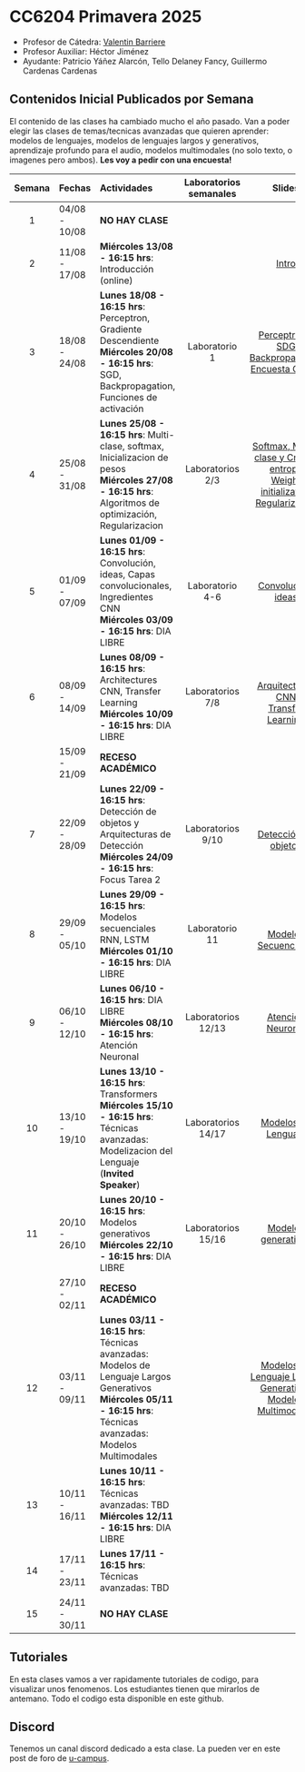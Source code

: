 # CC6204 Primavera 2025

* Profesor de Cátedra:  [Valentin Barriere](https://valbarriere.github.io)
* Profesor Auxiliar: Héctor Jiménez
* Ayudante: Patricio Yáñez Alarcón, Tello Delaney Fancy, Guillermo Cardenas Cardenas 

## Contenidos Inicial Publicados por Semana

El contenido de las clases ha cambiado mucho el año pasado. Van a poder elegir las clases de temas/tecnicas avanzadas que quieren aprender: modelos de lenguajes, modelos de lenguajes largos y generativos, aprendizaje profundo para el audio, modelos multimodales (no solo texto, o imagenes pero ambos). **Les voy a pedir con una encuesta!** 

| Semana | Fechas        | Actividades                                                                 | Laboratorios semanales     | Slides | Trabajo graduado             |
|:------:|:--------------|:----------------------------------------------------------------------------|:--------------------------:|:------:|:----------------------------:|
|   1    | 04/08 - 10/08 | **NO HAY CLASE**                                                            |                            |        |                              |
|   2    | 11/08 - 17/08 | **Miércoles 13/08 - 16:15 hrs**: Introducción (online)                              |                            | [Intro](./Slides/1_Introduction.pdf) |                              |
|   3    | 18/08 - 24/08 | **Lunes 18/08 - 16:15 hrs**: Perceptron, Gradiente Descendiente <br/> **Miércoles 20/08 - 16:15 hrs**: SGD, Backpropagation, Funciones de activación |            Laboratorio 1                | [Perceptron y SDG](./Slides/2_Perceptron_GD.pdf) <br/> [Backpropagation](./Slides/3_Backpropagation.pdf) <br/> [Encuesta Clases](./Slides/1.1_Encuesta.pdf) |                              |
|   4    | 25/08 - 31/08 | **Lunes 25/08 - 16:15 hrs**: Multi-clase, softmax, Inicializacion de pesos  <br/> **Miércoles 27/08 - 16:15 hrs**: Algoritmos de optimización, Regularizacion | Laboratorios 2/3           | [Softmax, Multi-clase y Cross-entropy](./Slides/4_Softmax_CEL.pdf) </br> [Weight initialization](./Slides/5_Initialization_optimization.pdf) </br> [Regularization](./Slides/6_Regularization.pdf) | 26/08 T_1 Enunciado           |
|   5    | 01/09 - 07/09 | **Lunes 01/09 - 16:15 hrs**: Convolución, ideas, Capas convolucionales, Ingredientes CNN <br/> **Miércoles 03/09 - 16:15 hrs**: DIA LIBRE| Laboratorio 4-6              |   [Convolución, ideas](./Slides/78_CNN.pdf)  |                              |
|   6    | 08/09 - 14/09 | **Lunes 08/09 - 16:15 hrs**: Architectures CNN, Transfer Learning <br/> **Miércoles 10/09 - 16:15 hrs**: DIA LIBRE | Laboratorios 7/8              | <br/>  [Arquitecturas CNN](./Slides/9_CNN_Architectures.pdf) </br> [Transfer Learning](./Slides/10_TransferLearning.pdf) | 12/09 T_1 Entrega <br> 14/09 T_2 Enunciado |
|        | 15/09 - 21/09 | **RECESO ACADÉMICO**                                                        |                            |        |                              |
|   7    | 22/09 - 28/09 | **Lunes 22/09 - 16:15 hrs**: Detección de objetos y Arquitecturas de Detección <br/> **Miércoles 24/09 - 16:15 hrs**: Focus Tarea 2 | Laboratorios 9/10           | <br/> [Detección de objetos](./Slides/11_ComputerVision.pdf) |             |
|   8    | 29/09 - 05/10 | **Lunes 29/09 - 16:15 hrs**: Modelos secuenciales RNN, LSTM  <br/> **Miércoles 01/10 - 16:15 hrs**: DIA LIBRE|    Laboratorio 11     |  <br/> [Modelos Secuenciales](./Slides/12_SequenceModels.pdf)  | 05/10 T_2 Entrega          |
|   9    | 06/10 - 12/10 | **Lunes 06/10 - 16:15 hrs**: DIA LIBRE <br/> **Miércoles 08/10 - 16:15 hrs**: Atención Neuronal  |     Laboratorios 12/13   | [Atención Neuronal](./Slides/13_NeuralMachineTranslation_Attention.pdf) |      09/10 T_3 Enunciado           |
|   10   | 13/10 - 19/10 | **Lunes 13/10 - 16:15 hrs**: Transformers <br/> **Miércoles 15/10 - 16:15 hrs**: Técnicas avanzadas: Modelizacion del Lenguaje (**Invited Speaker**) |      Laboratorios 14/17        | [Modelos de Lenguaje](./Slides/N_introduccion_nlp.pdf)  |        |
|   11   | 20/10 - 26/10 | **Lunes 20/10 - 16:15 hrs**: Modelos generativos <br/> **Miércoles 22/10 - 16:15 hrs**: DIA LIBRE |     Laboratorios 15/16    |       [Modelos generativos](./Slides/15_GenerativeModels.pdf)                     |                23/10 T_3 Entrega  24/10 T_4 Enunciado                   |
|        | 27/10 - 02/11 | **RECESO ACADÉMICO**                                                        |                            |        |                              |
|   12   | 03/11 - 09/11 | **Lunes 03/11 - 16:15 hrs**: Técnicas avanzadas: Modelos de Lenguaje Largos Generativos  <br/> **Miércoles 05/11 - 16:15 hrs**: Técnicas avanzadas: Modelos Multimodales <br>  |      | [Modelos de Lenguaje Largos Generativos](./Slides/N_Generative_LLMs.pdf) <br/> [Modelos Multimodales](./Slides/N_Multimodal_Models.pdf)  |  <br/>  |
|   13   | 10/11 - 16/11 | **Lunes 10/11 - 16:15 hrs**: Técnicas avanzadas: TBD  <br/> **Miércoles 12/11 - 16:15 hrs**: DIA LIBRE |                            |  |                              13/11 T_4 Entrega |
|   14   | 17/11 - 23/11 | **Lunes 17/11 - 16:15 hrs**:  Técnicas avanzadas: TBD                       |                            |        |      19/11 T_Bonus Enunciado        |
|     15   | 24/11 - 30/11 | **NO HAY CLASE**                                         |                            |        |                 26/11 T_Bonus Entrega             |


## Tutoriales

En esta clases vamos a ver rapidamente tutoriales de codigo, para visualizar unos fenomenos. Los estudiantes tienen que mirarlos de antemano. Todo el codigo esta disponible en este github. 


## Discord 

Tenemos un canal discord dedicado a esta clase. La pueden ver en este post de foro de [u-campus](https://www.u-cursos.cl/ingenieria/2025/2/CC6204/1/foro/).  